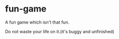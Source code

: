 # fun-game

A fun game which isn't that fun.

Do not waste your life on it.(it's buggy and unfinished)


